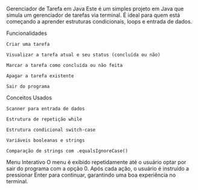 Gerenciador de Tarefa em Java
	Este é um simples projeto em Java que simula um gerenciador de tarefas via terminal. É ideal para quem está começando a aprender estruturas condicionais, loops e entrada de dados.

Funcionalidades
	
 	Criar uma tarefa

	Visualizar a tarefa atual e seu status (concluída ou não)

	Marcar a tarefa como concluída ou não feita

	Apagar a tarefa existente

	Sair do programa

Conceitos Usados
	
 	Scanner para entrada de dados

	Estrutura de repetição while

	Estrutura condicional switch-case

	Variáveis booleanas e strings

	Comparação de strings com .equalsIgnoreCase()

Menu Interativo
	O menu é exibido repetidamente até o usuário optar por sair do programa com a opção 0. Após cada ação, o usuário é instruído a pressionar Enter para continuar, garantindo uma boa experiência no terminal.
